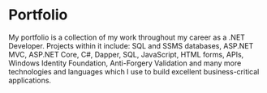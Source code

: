 # Portfolio
My portfolio is a collection of my work throughout my career as a .NET Developer. Projects within it include: SQL and SSMS databases, ASP.NET MVC, ASP.NET Core, C#, Dapper, SQL, JavaScript, HTML forms, APIs, Windows Identity Foundation, Anti-Forgery Validation and many more technologies and languages which I use to build excellent business-critical applications.
